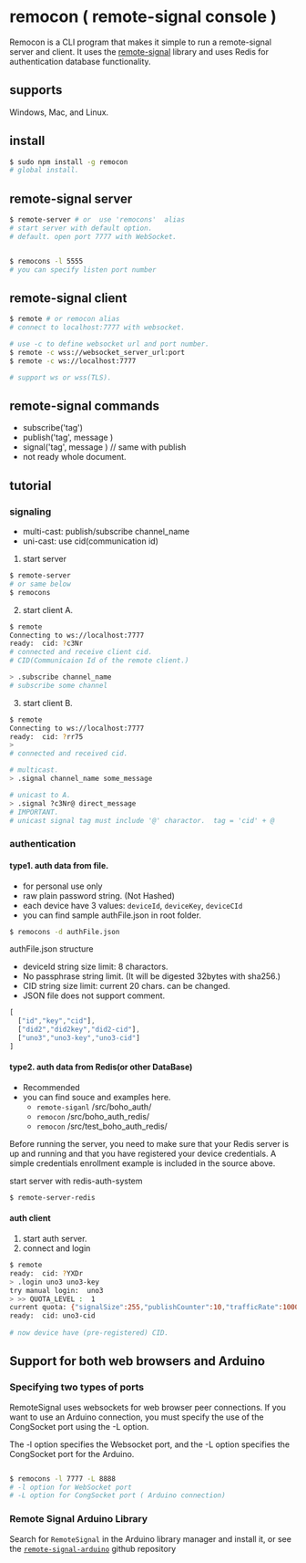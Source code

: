 # remocon ( remote-signal console )

Remocon is a CLI program that makes it simple to run a remote-signal server and client. It uses the [remote-signal](https://www.npmjs.com/package/remote-signal)  library and uses Redis for authentication database functionality.

## supports 
Windows, Mac, and Linux.


## install

```sh
$ sudo npm install -g remocon
# global install.
```


## remote-signal server

```sh
$ remote-server # or  use 'remocons'  alias
# start server with default option.
# default. open port 7777 with WebSocket. 


$ remocons -l 5555 
# you can specify listen port number

```

## remote-signal client


```sh
$ remote # or remocon alias
# connect to localhost:7777 with websocket.

# use -c to define websocket url and port number.
$ remote -c wss://websocket_server_url:port
$ remote -c ws://localhost:7777

# support ws or wss(TLS).

```

## remote-signal commands

- subscribe('tag')
- publish('tag', message ) 
- signal('tag', message )  // same with publish
- not ready whole document.

## tutorial 

### signaling 

- multi-cast: publish/subscribe channel_name
- uni-cast: use cid(communication id)

1. start server
```sh
$ remote-server
# or same below
$ remocons 
```

2. start client A.

```sh
$ remote
Connecting to ws://localhost:7777
ready:  cid: ?c3Nr 
# connected and receive client cid.
# CID(Communicaion Id of the remote client.)

> .subscribe channel_name  
# subscribe some channel
```

3. start client B.
```sh
$ remote
Connecting to ws://localhost:7777
ready:  cid: ?rr75
> 
# connected and received cid.

# multicast.
> .signal channel_name some_message   

# unicast to A.
> .signal ?c3Nr@ direct_message  
# IMPORTANT. 
# unicast signal tag must include '@' charactor.  tag = 'cid' + @
```

### authentication

#### type1. auth data from file.

- for personal use only
- raw plain password string. (Not Hashed)
- each device have 3 values: `deviceId`, `deviceKey`, `deviceCId`
- you can find sample authFile.json in root folder.
```sh
$ remocons -d authFile.json
```

authFile.json structure
- deviceId string size limit: 8 charactors.
- No passphrase string limit. (It will be digested 32bytes with sha256.)
- CID string size limit: current 20 chars. can be changed.
- JSON file does not support comment.
```js
[
  ["id","key","cid"],
  ["did2","did2key","did2-cid"],
  ["uno3","uno3-key","uno3-cid"]
]
```

#### type2. auth data from Redis(or other DataBase)
- Recommended
- you can find souce and examples here.
  - `remote-siganl` /src/boho_auth/
  - `remocon` /src/boho_auth_redis/
  - `remocon` /src/test_boho_auth_redis/

Before running the server, you need to make sure that your Redis server is up and running and that you have registered your device credentials. A simple credentials enrollment example is included in the source above.

start server with redis-auth-system
```sh
$ remote-server-redis
```


#### auth client
1. start auth server.
2. connect and login

```sh
$ remote
ready:  cid: ?YXDr
> .login uno3 uno3-key
try manual login:  uno3
> >> QUOTA_LEVEL :  1
current quota: {"signalSize":255,"publishCounter":10,"trafficRate":100000}
ready:  cid: uno3-cid
 
# now device have (pre-registered) CID.

```

## Support for both web browsers and Arduino
### Specifying two types of ports
RemoteSignal uses websockets for web browser peer connections. If you want to use an Arduino connection, you must specify the use of the CongSocket port using the -L option.

The -l option specifies the Websocket port, and the -L option specifies the CongSocket port for the Arduino.

```sh

$ remocons -l 7777 -L 8888
# -l option for WebSocket port
# -L option for CongSocket port ( Arduino connection)
```

### Remote Signal Arduino Library

Search for `RemoteSignal` in the Arduino library manager and install it, or see the [`remote-signal-arduino`](https://github.com/congtrol/remote-signal-arduino) github repository